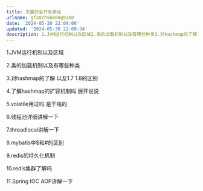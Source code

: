 ```yaml
---
title: 天翼安全开发面经
urlname: gfx8zh5b888g92m8
date: '2024-05-30 22:09:06'
updated: '2024-05-30 22:09:34'
description: 1.JVM运行机制以及区域2.类的加载机制以及有哪些种类3.对hashmap的了解 以及1.7 1.8的区别4.了解hashmap的扩容机制吗 展开说说5.volatile用过吗 是干啥的6.线程池详细讲解一下7.threadlocal讲解一下8.mybatis中$和#的区别9.redis的持...
---
```

1.JVM运行机制以及区域

2.类的加载机制以及有哪些种类

3.对hashmap的了解 以及1.7 1.8的区别

4.了解hashmap的扩容机制吗 展开说说

5.volatile用过吗 是干啥的

6.线程池详细讲解一下

7.threadlocal讲解一下

8.mybatis中$和#的区别

9.redis的持久化机制

10.redis集群了解吗

11.Spring IOC AOP讲解一下


